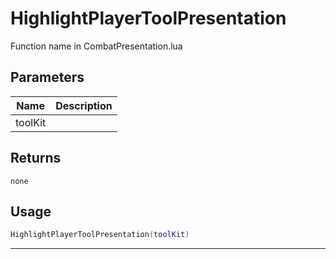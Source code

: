 # HighlightPlayerToolPresentation

Function name in CombatPresentation.lua

## Parameters

| Name    | Description |
| ------- | ----------- |
| toolKit |             |

## Returns

`none`

## Usage

```lua
HighlightPlayerToolPresentation(toolKit)
```

---
